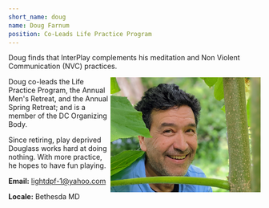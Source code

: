 ```yaml
---
short_name: doug
name: Doug Farnum
position: Co-Leads Life Practice Program
---
```


Doug finds that InterPlay complements his meditation and Non Violent
Communication (NVC) practices.

<img src="/assets/images/Doug-Farnum.jpg" alt="Doug Farnum" title="Doug Farnum" width="300" style="float: right">

Doug co-leads the Life Practice Program, the Annual Men's Retreat, and the
Annual Spring Retreat; and is a member of the DC Organizing Body.

Since retiring, play deprived Douglass works hard at doing nothing. With more
practice, he hopes to have fun playing.

**Email:** <lightdpf-1@yahoo.com>

**Locale:** Bethesda MD
